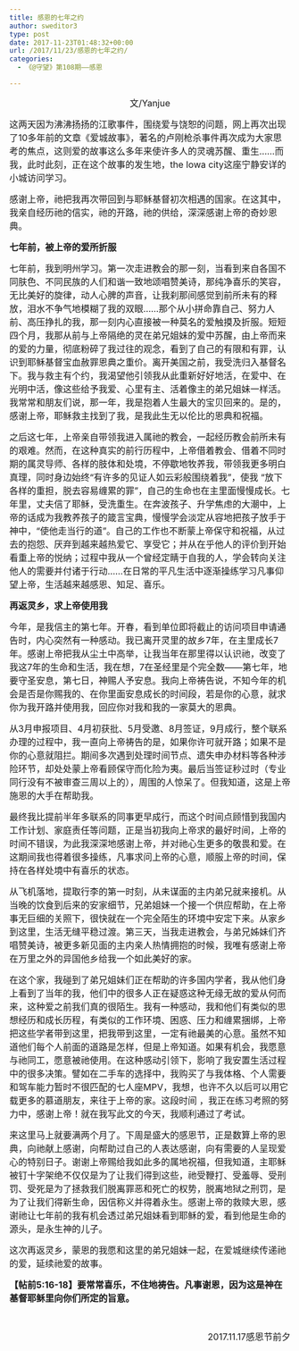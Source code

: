 ```yaml
---
title: 感恩的七年之约
author: sweditor3
type: post
date: 2017-11-23T01:48:32+00:00
url: /2017/11/23/感恩的七年之约/
categories:
  - 《@守望》第108期——感恩

---
```

<p style="text-align: center;">
  <span style="font-size: 12pt;">文/Yanjue</span>
</p>

<span style="font-size: 12pt;">这两天因为沸沸扬扬的江歌事件，围绕爱与饶恕的问题，网上再次出现了10多年前的文章《爱城故事》，著名的卢刚枪杀事件再次成为大家思考的焦点，这则爱的故事这么多年来使许多人的灵魂苏醒、重生……而我，此时此刻，正在这个故事的发生地，the Iowa city这座宁静安详的小城访问学习。</span>

<span style="font-size: 12pt;">感谢上帝，祂把我再次带回到与耶稣基督初次相遇的国家。在这其中，我亲自经历祂的信实，祂的开路，祂的供给，深深感谢上帝的奇妙恩典。</span>

<span style="font-size: 12pt;"><strong>七年前，被上帝的爱所折服</strong></span>

<span style="font-size: 12pt;">七年前，我到明州学习。第一次走进教会的那一刻，当看到来自各国不同肤色、不同民族的人们和谐一致地颂唱赞美诗，那纯净喜乐的笑容，无比美好的旋律，动人心脾的声音，让我刹那间感觉到前所未有的释放，泪水不争气地模糊了我的双眼……那个从小拼命靠自己、努力人前、高压挣扎的我，那一刻内心直接被一种莫名的爱触摸及折服。短短四个月，我那从前与上帝隔绝的灵在弟兄姐妹的爱中苏醒，由上帝而来的爱的力量，彻底粉碎了我过往的观念，看到了自己的有限和有罪，认识到耶稣基督宝血赦罪恩典之重价。离开美国之前，我受洗归入基督名下。我与救主有个约，我渴望他引领我从此重新好好地活，在爱中、在光明中活，像这些给予我爱、心里有主、活着像主的弟兄姐妹一样活。我常常和朋友们说，那一年，我是抱着人生最大的宝贝回来的。是的，感谢上帝，耶稣救主找到了我，是我此生无以伦比的恩典和祝福。</span>

<span style="font-size: 12pt;">之后这七年，上帝亲自带领我进入属祂的教会，一起经历教会前所未有的艰难。然而，在这种真实的前行历程中，上帝借着教会、借着不同时期的属灵导师、各样的肢体和处境，不停歇地牧养我，带领我更多明白真理，同时身边始终“有许多的见证人如云彩般围绕着我”，使我 “放下各样的重担，脱去容易缠累的罪”，自己的生命也在主里面慢慢成长。七年里，丈夫信了耶稣，受洗重生。在奔波孩子、升学焦虑的大潮中，上帝的话成为我教养孩子的箴言宝典，慢慢学会淡定从容地把孩子放手于神中，“使他走当行的道”。自己的工作也不断蒙上帝保守和祝福，从过去的抱怨、厌弃到越来越热爱它、享受它；并从在乎他人的评价到开始看重上帝的悦纳；过程中我从一个曾经定睛于自我的人，学会转向关注他人的需要并付诸于行动……在日常的平凡生活中逐渐操练学习凡事仰望上帝，生活越来越感恩、知足、喜乐。</span>

<span style="font-size: 12pt;"><strong>再返灵乡，求上帝使用我</strong></span>

<span style="font-size: 12pt;">今年，是我信主的第七年。开春，看到单位即将截止的访问项目申请通告时，内心突然有一种感动。我已离开灵里的故乡7年，在主里成长7年。感谢上帝把我从尘土中高举，让我当年在那里得以认识祂，改变了我这7年的生命和生活，我在想，7在圣经里是个完全数——第七年，地要守圣安息，第七日，神赐人予安息。我向上帝祷告说，不知今年的机会是否是你赐我的、在你里面安息成长的时间段，若是你的心意，就求你为我开路并使用我，回应你对我和我的一家莫大的恩典。</span>

<span style="font-size: 12pt;">从3月申报项目、4月初获批、5月受邀、8月签证，9月成行，整个联系办理的过程中，我一直向上帝祷告的是，如果你许可就开路；如果不是你的心意就阻拦。期间多次遇到处理时间节点、遗失申办材料等各种涉险环节，却处处蒙上帝看顾保守而化险为夷。最后当签证秒过时（专业同行没有不被审查三周以上的），周围的人惊呆了。但我知道，这是上帝施恩的大手在帮助我。</span>

<span style="font-size: 12pt;">最终我比提前半年多联系的同事更早成行，而这个时间点顾惜到我国内工作计划、家庭责任等问题，正是当初我向上帝求的最好时间，上帝的时间不错误，为此我深深地感谢上帝，并对祂心生更多的敬畏和爱。在这期间我也得着很多操练，凡事求问上帝的心意，顺服上帝的时间，保持在各样处境中有喜乐的状态。</span>
  
<span style="font-size: 12pt;">从飞机落地，提取行李的第一时刻，从未谋面的主内弟兄就来接机。从当晚的饮食到后来的安家细节，兄弟姐妹一个接一个供应帮助，在上帝事无巨细的关照下，很快就在一个完全陌生的环境中安定下来。从家乡到这里，生活无缝平稳过渡。第三天，当我走进教会，与弟兄姊妹们齐唱赞美诗，被更多新见面的主内亲人热情拥抱的时候，我唯有感谢上帝在万里之外的异国他乡给我一个如此美好的家。</span>

<span style="font-size: 12pt;">在这个家，我碰到了弟兄姐妹们正在帮助的许多国内学者，我从他们身上看到了当年的我，他们中的很多人正在疑惑这种无缘无故的爱从何而来，这种爱之前我们真的很陌生。我有一种感动，我和他们有类似的思想经历和成长历程，有类似的工作环境、困惑、压力和缠累捆绑，上帝把这些学者带到这里，把我带到这里，一定有祂最美的心意。虽然不知道他们每个人前面的道路是怎样，但是上帝知道。如果有机会，我愿意与祂同工，愿意被祂使用。在这种感动引领下，影响了我安置生活过程中的很多决策。譬如在二手车的选择中，我购买了与我体格、个人需要和驾车能力暂时不很匹配的七人座MPV，我想，也许不久以后可以用它载更多的慕道朋友，来往于上帝的家。这段时间 ，我正在练习考照的努力中，感谢上帝！就在我写此文的今天，我顺利通过了考试。</span>

<span style="font-size: 12pt;">来这里马上就要满两个月了。下周是盛大的感恩节，正是数算上帝的恩典，向祂献上感谢，向帮助过自己的人表达感谢，向有需要的人呈现爱心的特别日子。谢谢上帝赐给我如此多的属地祝福，但我知道，主耶稣被钉十字架绝不仅仅是为了让我们得到这些，祂受鞭打、受羞辱、受刑罚、受死是为了拯救我们脱离罪恶和死亡的权势，脱离地狱之刑罚，是为了让我们得新生命，因信称义并得着永生。感谢上帝的救赎大恩，感谢祂让七年前的我有机会透过弟兄姐妹看到耶稣的爱，看到他是生命的源头，是永生神的儿子。</span>

<span style="font-size: 12pt;">这次再返灵乡，蒙恩的我愿和这里的弟兄姐妹一起，在爱城继续传递祂的爱，延续祂爱的故事。</span>

<span style="font-size: 12pt;"><strong>【帖前5:16-18】要常常喜乐，不住地祷告。凡事谢恩，因为这是神在基督耶稣里向你们所定的旨意。</strong></span>

&nbsp;

<p style="text-align: right;">
  <span style="font-size: 12pt;">2017.11.17感恩节前夕</span>
</p>